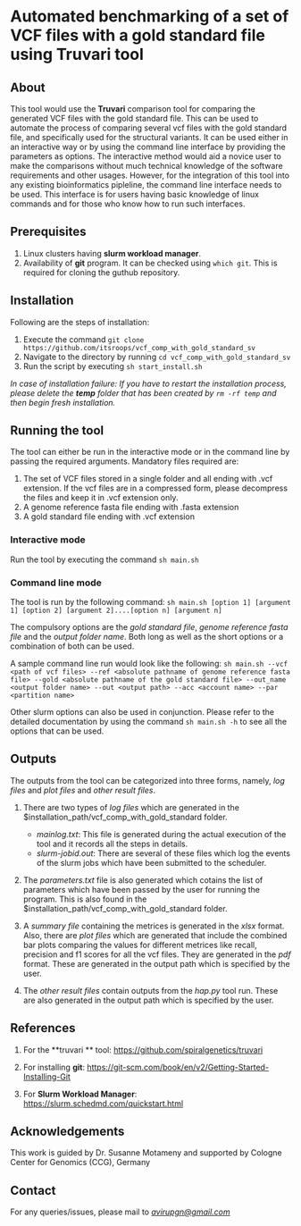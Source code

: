 # Automated benchmarking of a set of VCF files with a gold standard file using Truvari tool

## About
This tool would use the **Truvari** comparison tool for comparing the generated VCF files with the gold standard file. This can be used to automate the process of comparing several vcf files with the gold standard file, and specifically used for the structural variants. It can be used either in an interactive way or by using  the command line interface by providing the parameters as options. The interactive method would aid a novice user to make the comparisons without much technical knowledge of the software requirements and other usages. However, for the integration of this tool into any existing bioinformatics pipleline, the command line interface needs to be used. This interface is for users having basic knowledge of linux commands and for those who know how to run such interfaces.

## Prerequisites

1. Linux clusters having **slurm workload manager**. 
2. Availability of **git** program. It can be checked using `which git`. This is required for cloning the guthub repository.

## Installation
Following are the steps of installation:
1. Execute the command `git clone https://github.com/itsroops/vcf_comp_with_gold_standard_sv`
2. Navigate to the directory by running `cd vcf_comp_with_gold_standard_sv`
3. Run the script by executing `sh start_install.sh`

*In case of installation failure: If you have to restart the installation process, please delete the **temp** folder that has been created by `rm -rf temp` and then begin fresh installation.*

## Running the tool
The tool can either be run in the interactive mode or in the command line by passing the required arguments.
Mandatory files required are:
1. The set of VCF files stored in a single folder and all ending with .vcf extension. If the vcf files are in a compressed
 form, please decompress the files and keep it in .vcf extension only.  
2. A genome reference fasta file ending with .fasta extension
3. A gold standard file ending with .vcf extension


### Interactive mode
Run the tool by executing the command `sh main.sh`

### Command line mode
The tool is run by the following command:
`sh main.sh [option 1] [argument 1] [option 2] [argument 2]....[option n] [argument n]`

The compulsory options are the *gold standard file*, *genome reference fasta file* and the *output folder name*. Both long as well as the short options or a combination of both can be used. 

A sample command line run would look like the following:
`sh main.sh --vcf <path of vcf files> --ref <absolute pathname of genome reference fasta file> --gold <absolute pathname of the gold standard file> --out_name <output folder name> --out <output path> --acc <account name> --par <partition name>`

Other slurm options can also be used in conjunction. Please refer to the detailed documentation by using the command `sh main.sh -h` to see all the options that can be used.


## Outputs
The outputs from the tool can be categorized into three forms, namely, *log files* and *plot files* and *other result files*.

1. There are two types of *log files* which are generated in the $installation_path/vcf_comp_with_gold_standard folder.
       
   * *mainlog.txt*: This file is generated during the actual execution of the tool and it records all the steps in details.
   * *slurm-jobid.out*: There are several of these files which log the events of the slurm jobs which have been submitted to the scheduler. 

2. The *parameters.txt* file is also generated which cotains the list of parameters which have been passed by the user for running the program. This is also found in the $installation_path/vcf_comp_with_gold_standard folder.
  
3.  A *summary file* containing the metrices is generated in the *xlsx* format. Also, there are *plot files* which are generated that include the combined bar plots comparing the values for different metrices like recall, precision and  f1 scores for all the vcf files. They are generated in the *pdf* format. These are generated in the output path which is specified by the user.

4.  The *other result files* contain outputs from the *hap.py* tool run. These are also generated in the output path which is specified by the user.

## References
1. For the **truvari ** tool: https://github.com/spiralgenetics/truvari

2. For installing **git**: https://git-scm.com/book/en/v2/Getting-Started-Installing-Git

3. For **Slurm Workload Manager**: https://slurm.schedmd.com/quickstart.html

## Acknowledgements

This work is guided by Dr. Susanne Motameny and supported by Cologne Center for Genomics (CCG), Germany

## Contact
For any queries/issues, please mail to *avirupgn@gmail.com*

